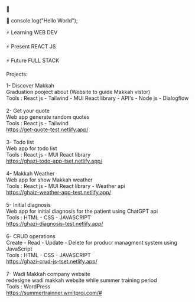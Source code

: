 👋
 
💬 console.log("Hello World");

⚡ Learning WEB DEV

⚡ Present REACT JS

⚡ Future FULL STACK

Projects:

1- Discover Makkah <br>
Graduation pooject about (Website to guide Makkah vistor)<br>
Tools : React js - Tailwind - MUI React library - API's -  Node js - Dialogflow<br>
<br>
2- Get your quote <br>
Web app generate random quotes<br>
Tools : React js - Tailwind<br>
https://get-quote-test.netlify.app/<br>
<br>
3- Todo list <br>
Web app for todo list <br>
Tools : React js - MUI React library <br>
https://ghazi-todo-app-tset.netlify.app/<br>
<br>
4- Makkah Weather<br>
Web app for show Makkah weather<br>
Tools : React js - MUI React library - Weather api<br>
https://ghaiz-weather-app-test.netlify.app/<br>
<br>
5- Initial diagnosis<br>
Web app for initial diagnosis for the patient using ChatGPT api<br>
Tools : HTML - CSS - JAVASCRIPT<br>
https://ghazi-diagnosis-test.netlify.app/<br>
<br>
6- CRUD operations<br>
Create - Read - Update - Delete for producr managment system using JavaScript<br>
Tools : HTML - CSS - JAVASCRIPT<br>
https://ghazi-crud-js-tset.netlify.app/<br>
<br>
7- Wadi Makkah company website<br>
redesigne wadi makkah website while summer training period<br>
Tools : WordPress<br>
https://summertrainner.wmitproj.com/#<br>

